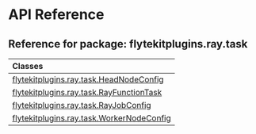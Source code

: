 # API Reference

## Reference for package: flytekitplugins.ray.task

| Classes  |
| :------------- |
| [flytekitplugins.ray.task.HeadNodeConfig](flytekitplugins_ray_task_headnodeconfig) |
| [flytekitplugins.ray.task.RayFunctionTask](flytekitplugins_ray_task_rayfunctiontask) |
| [flytekitplugins.ray.task.RayJobConfig](flytekitplugins_ray_task_rayjobconfig) |
| [flytekitplugins.ray.task.WorkerNodeConfig](flytekitplugins_ray_task_workernodeconfig) |
